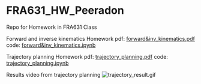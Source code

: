 # FRA631_HW_Peeradon
 Repo for Homework in FRA631 Class

 Forward and inverse kinematics Homework
    pdf:
        [forward&inv_kinematics.pdf](forward&inv_kinematics.pdf)
    code:
        [forward&inv_kinematics.ipynb](forward&inv_kinematics.ipynb)

 Trajectory planning Homework
    pdf:
        [trajectory_planning.pdf](trajectory_planning.pdf)
    code:
        [trajectory_planning.ipynb](trajectory_planning.ipynb)

 Results video from trajectory planning
 ![trajectory_result.gif](./images/trajectory_result.gif)

